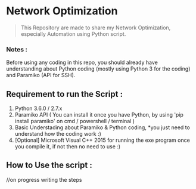 # Network Optimization #
> This Repository are made to share my Network Optimization, especially Automation using Python script.


### Notes :
Before using any coding in this repo, 
you should already have understanding about Python coding (mostly using Python 3 for the coding) and Paramiko (API for SSH).


## Requirement to run the Script :
1. Python 3.6.0 / 2.7.x
2. Paramiko API ( You can install it once you have Python, by using 'pip install paramiko' on cmd / powershell / terminal )
3. Basic Understading about Paramiko & Python coding, *you just need to understand how the coding work :)
4. [Optional] Microsoft Visual C++ 2015 for running the exe program once you compile it, if not then no need to use :)


## How to Use the script :
//on progress writing the steps
